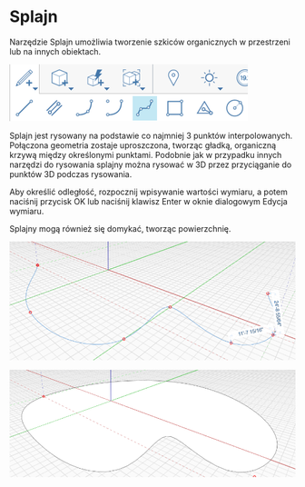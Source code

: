# Splajn

Narzędzie Splajn umożliwia tworzenie szkiców organicznych w przestrzeni lub na innych obiektach.

![](../.gitbook/assets/spline.png)

Splajn jest rysowany na podstawie co najmniej 3 punktów interpolowanych. Połączona geometria zostaje uproszczona, tworząc gładką, organiczną krzywą między określonymi punktami. Podobnie jak w przypadku innych narzędzi do rysowania splajny można rysować w 3D przez przyciąganie do punktów 3D podczas rysowania.

Aby określić odległość, rozpocznij wpisywanie wartości wymiaru, a potem naciśnij przycisk OK lub naciśnij klawisz Enter w oknie dialogowym Edycja wymiaru.

Splajny mogą również się domykać, tworząc powierzchnię.

![](../.gitbook/assets/spline2.png)

![](../.gitbook/assets/spline3.png)

